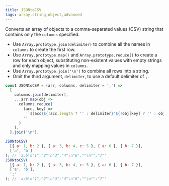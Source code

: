 ```yaml
---
title: JSONtoCSV
tags: array,string,object,advanced
---
```


Converts an array of objects to a comma-separated values (CSV) string that contains only the `columns` specified.

- Use `Array.prototype.join(delimiter)` to combine all the names in `columns` to create the first row.
- Use `Array.prototype.map()` and `Array.prototype.reduce()` to create a row for each object, substituting non-existent values with empty strings and only mapping values in `columns`.
- Use `Array.prototype.join('\n')` to combine all rows into a string.
- Omit the third argument, `delimiter`, to use a default delimiter of `,`.

```js
const JSONtoCSV = (arr, columns, delimiter = ',') =>
  [
    columns.join(delimiter),
    ...arr.map(obj =>
      columns.reduce(
        (acc, key) =>
          `${acc}${!acc.length ? '' : delimiter}"${!obj[key] ? '' : obj[key]}"`,
        ''
      )
    ),
  ].join('\n');
```

```js
JSONtoCSV(
  [{ a: 1, b: 2 }, { a: 3, b: 4, c: 5 }, { a: 6 }, { b: 7 }],
  ['a', 'b']
); // 'a,b\n"1","2"\n"3","4"\n"6",""\n"","7"'
JSONtoCSV(
  [{ a: 1, b: 2 }, { a: 3, b: 4, c: 5 }, { a: 6 }, { b: 7 }],
  ['a', 'b'],
  ';'
); // 'a;b\n"1";"2"\n"3";"4"\n"6";""\n"";"7"'
```
